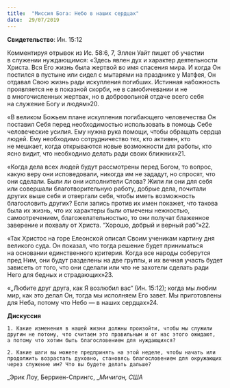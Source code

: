 ```yaml
---
title:  "Миссия Бога: Небо в наших сердцах"
date:  29/07/2019
---
```


**Свидетельство**: Ин. 15:12

Комментируя отрывок из Ис. 58:6, 7, Эллен Уайт пишет об участии в служении нуждающимся: «Здесь явлен дух и характер деятельности Христа. Вся Его жизнь была жертвой во имя спасения мира. И когда Он постился в пустыне или сидел с мытарями на празднике у Матфея, Он отдавал Свою жизнь ради искупления погибших. Истинная набожность проявляется не в показной скорби, не в самобичевании и не в многочисленных жертвах, но в добровольной отдаче всего себя на служение Богу и людям»20.

«В великом Божьем плане искупления погибающего человечества Он поставил Себя перед необходимостью использовать в помощь Себе человеческие усилия. Ему нужна рука помощи, чтобы обращать сердца людей. Ему необходимо сотрудничество тех, кто активен, кто не мешкает, когда открываются новые возможности для работы, кто ясно видит, что необходимо делать ради своих ближних»21.

«Когда дела всех людей будут рассмотрены перед Богом, то вопрос, какую веру они исповедовали, никогда им не зададут, но спросят, что они сделали. Были ли они исполнители Слова? Жили ли они для себя или совершали благотворительную работу, добрые дела, почитали других выше себя и отвергали себя, чтобы иметь возможность благословить других? Если запись против их имен покажет, что такова была их жизнь, что их характеры были отмечены нежностью, самоотречением, благожелательностью, то они получат блаженное заверение и похвалу от Христа. “Хорошо, добрый и верный раб”»22.

«Так Христос на горе Елеонской описал Своим ученикам картину дня великого суда. Он показал, что тогда решение будет приниматься на основании единственного критерия. Когда все народы соберутся пред Ним, они будут разделены на две группы, и их вечная участь будет зависеть от того, что они сделали или что не захотели сделать ради Него для бедных и страдающих»23.

«„Любите друг друга, как Я возлюбил вас“ (Ин. 15:12); когда мы любим мир, как это делал Он, тогда мы исполняем Его завет. Мы приготовлены для Неба, потому что Небо — в наших сердцах»24.

**Дискуссия**

`1.	Какие изменения в нашей жизни должны произойти, чтобы мы служили другим не потому, что считаем это правильным и от нас этого ожидают, а потому что хотим быть благословением для нуждающихся?`

`2.	Какие шаги вы можете предпринять на этой неделе, чтобы начать или продолжить возрастать духовно, становясь благословением для окружающих через служение им? Что вы будете делать дальше?`

_Эрик Лоу, Берриен-Спрингс, __Мичиган, США_